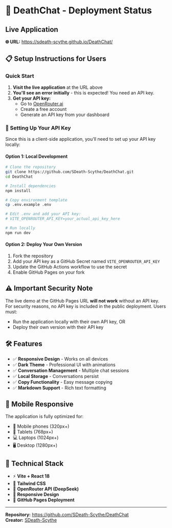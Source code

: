 # 🚀 DeathChat - Deployment Status

## Live Application
**🌐 URL:** https://sdeath-scythe.github.io/DeathChat/

## 📋 Setup Instructions for Users

### Quick Start
1. **Visit the live application** at the URL above
2. **You'll see an error initially** - this is expected! You need an API key.
3. **Get your API key:**
   - Go to [OpenRouter.ai](https://openrouter.ai/)
   - Create a free account
   - Generate an API key from your dashboard

### 🔑 Setting Up Your API Key

Since this is a client-side application, you'll need to set up your API key locally:

#### Option 1: Local Development
```bash
# Clone the repository
git clone https://github.com/SDeath-Scythe/DeathChat.git
cd DeathChat

# Install dependencies
npm install

# Copy environment template
cp .env.example .env

# Edit .env and add your API key:
# VITE_OPENROUTER_API_KEY=your_actual_api_key_here

# Run locally
npm run dev
```

#### Option 2: Deploy Your Own Version
1. Fork the repository
2. Add your API key as a GitHub Secret named `VITE_OPENROUTER_API_KEY`
3. Update the GitHub Actions workflow to use the secret
4. Enable GitHub Pages on your fork

## ⚠️ Important Security Note

The live demo at the GitHub Pages URL **will not work** without an API key. For security reasons, no API key is included in the public deployment. Users must:

- Run the application locally with their own API key, OR
- Deploy their own version with their API key

## 🛠️ Features

- ✅ **Responsive Design** - Works on all devices
- ✅ **Dark Theme** - Professional UI with animations
- ✅ **Conversation Management** - Multiple chat sessions
- ✅ **Local Storage** - Conversations persist
- ✅ **Copy Functionality** - Easy message copying
- ✅ **Markdown Support** - Rich text formatting

## 📱 Mobile Responsive

The application is fully optimized for:
- 📱 Mobile phones (320px+)
- 📱 Tablets (768px+) 
- 💻 Laptops (1024px+)
- 🖥️ Desktop (1280px+)

## 🔧 Technical Stack

- ⚡ **Vite + React 18**
- 🎨 **Tailwind CSS**
- 🤖 **OpenRouter API (DeepSeek)**
- 📱 **Responsive Design**
- 🚀 **GitHub Pages Deployment**

---

**Repository:** https://github.com/SDeath-Scythe/DeathChat  
**Creator:** [SDeath-Scythe](https://sdeath-scythe.github.io/3d-portfolio/)
